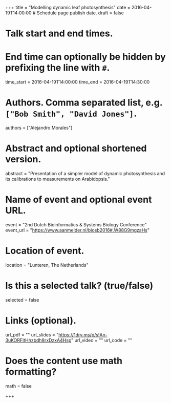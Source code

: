 +++
title = "Modelling dynamic leaf photosynthesis"
date = 2016-04-19T14:00:00  # Schedule page publish date.
draft = false

# Talk start and end times.
#   End time can optionally be hidden by prefixing the line with `#`.
time_start = 2016-04-19T14:00:00
time_end = 2016-04-19T14:30:00

# Authors. Comma separated list, e.g. `["Bob Smith", "David Jones"]`.
authors = ["Alejandro Morales"]

# Abstract and optional shortened version.
abstract = "Presentation of a simpler model of dynamic photosynthesis and its calibrations to measurements on Arabidopsis."

# Name of event and optional event URL.
event = "2nd Dutch Bioinformatics & Systems Biology Conference"
event_url = "https://www.aanmelder.nl/biosb2016#.W88G9mgzaHs"

# Location of event.
location = "Lunteren, The Netherlands"

# Is this a selected talk? (true/false)
selected = false


# Links (optional).
url_pdf = ""
url_slides = "https://1drv.ms/p/s!An-3uKORFitHhzbdh8rxDzxA4Hsp"
url_video = ""
url_code = ""

# Does the content use math formatting?
math = false

+++

